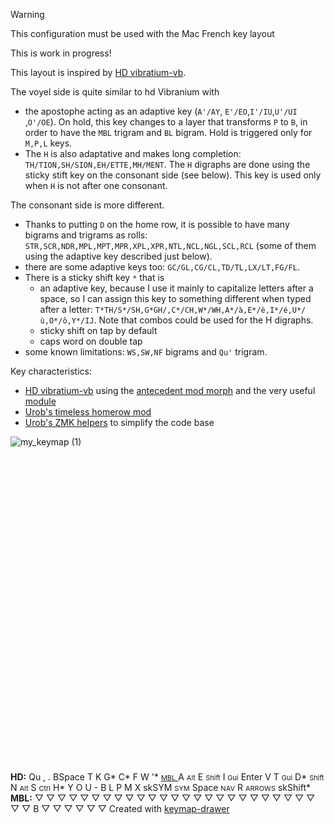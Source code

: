 > [!warning]
> This configuration must be used with the Mac French key layout

This is work in progress!

This layout is inspired by [HD vibratium-vb](https://sites.google.com/alanreiser.com/handsdown/home/hands-down-neu#h.78qav8n932m7). 

The voyel side is quite similar to hd Vibranium with 
- the apostophe acting as an adaptive key (`A'/AY`, `E'/EO`,`I'/IU`,`U'/UI` ,`O'/OE`). On hold, this key changes to a layer that transforms `P` to `B`, in order to have the `MBL` trigram and `BL` bigram. Hold is triggered only for `M,P,L` keys.
- The `H` is also adaptative and makes long completion: `TH/TION,SH/SION,EH/ETTE,MH/MENT`. The `H` digraphs are done using the sticky stift key on the consonant side (see below). This key is used only when `H` is not after one consonant.

The consonant side is more different. 
- Thanks to putting `D` on the home row, it is possible to have many bigrams and trigrams as rolls: `STR,SCR,NDR,MPL,MPT,MPR,XPL,XPR,NTL,NCL,NGL,SCL,RCL` (some of them using the adaptive key described just below).
- there are some adaptive keys too: `GC/GL,CG/CL,TD/TL,LX/LT,FG/FL`.
- There is a sticky shift key `*` that is
  - an adaptive key, because I use it mainly to capitalize letters after a space, so I can assign this key to something different when typed after a letter: `T*TH/S*/SH,G*GH/,C*/CH,W*/WH,A*/à,E*/è,I*/é,U*/ù,O*/ô,Y*/IJ`. Note that combos could be used for the H digraphs. 
  - sticky shift on tap by default
  - caps word on double tap
- some known limitations: `WS,SW,NF` bigrams and `Qu'` trigram.


  
Key characteristics:
- [HD vibratium-vb](https://sites.google.com/alanreiser.com/handsdown/home/hands-down-neu#h.78qav8n932m7) using the [antecedent mod morph](https://github.com/zmkfirmware/zmk/pull/2042) and the very useful [module](https://github.com/ssbb/zmk-antecedent-morph)
- [Urob's timeless homerow mod](https://github.com/urob/zmk-config?tab=readme-ov-file#timeless-homerow-mods)
- [Urob's ZMK helpers](https://github.com/urob/zmk-helpers) to simplify the code base

![my_keymap (1)](https://github.com/user-attachments/assets/6ae52d43-be39-4c22-9d75-c4ee55b9c94a)<svg width="732" height="734" viewBox="0 0 732 734" class="keymap" xmlns="http://www.w3.org/2000/svg" xmlns:xlink="http://www.w3.org/1999/xlink">
<style>/* inherit to force styles through use tags */
svg path {
    fill: inherit;
}

/* font and background color specifications */
svg.keymap {
    font-family: SFMono-Regular,Consolas,Liberation Mono,Menlo,monospace;
    font-size: 14px;
    font-kerning: normal;
    text-rendering: optimizeLegibility;
    fill: #24292e;
}

/* default key styling */
rect.key {
    fill: #f6f8fa;
}

rect.key, rect.combo {
    stroke: #c9cccf;
    stroke-width: 1;
}

/* default key side styling, only used is draw_key_sides is set */
rect.side {
    filter: brightness(90%);
}

/* color accent for combo boxes */
rect.combo, rect.combo-separate {
    fill: #cdf;
}

/* color accent for held keys */
rect.held, rect.combo.held {
    fill: #fdd;
}

/* color accent for ghost (optional) keys */
rect.ghost, rect.combo.ghost {
    stroke-dasharray: 4, 4;
    stroke-width: 2;
}

text {
    text-anchor: middle;
    dominant-baseline: middle;
}

/* styling for layer labels */
text.label {
    font-weight: bold;
    text-anchor: start;
    stroke: white;
    stroke-width: 4;
    paint-order: stroke;
}

/* styling for optional footer */
text.footer {
    text-anchor: end;
    dominant-baseline: auto;
    stroke: white;
    stroke-width: 4;
    paint-order: stroke;
}

/* styling for combo tap, and key hold/shifted label text */
text.combo, text.hold, text.shifted {
    font-size: 11px;
}

text.hold {
    text-anchor: middle;
    dominant-baseline: auto;
}

text.shifted {
    text-anchor: middle;
    dominant-baseline: hanging;
}

text.layer-activator {
    text-decoration: underline;
}

/* styling for hold/shifted label text in combo box */
text.combo.hold, text.combo.shifted {
    font-size: 8px;
}

/* lighter symbol for transparent keys */
text.trans {
    fill: #7b7e81;
}

/* styling for combo dendrons */
path.combo {
    stroke-width: 1;
    stroke: gray;
    fill: none;
}

/* Start Tabler Icons Cleanup */
/* cannot use height/width with glyphs */
.icon-tabler > path {
    fill: inherit;
    stroke: inherit;
    stroke-width: 2;
}
/* hide tabler's default box */
.icon-tabler > path[stroke="none"][fill="none"] {
    visibility: hidden;
}
/* End Tabler Icons Cleanup */

@media (prefers-color-scheme: dark) {
svg.keymap { fill: #d1d6db; }
rect.key { fill: #3f4750; }
rect.key, rect.combo { stroke: #60666c; }
rect.combo, rect.combo-separate { fill: #1f3d7a; }
rect.held, rect.combo.held { fill: #854747; }
text.label, text.footer { stroke: black; }
text.trans { fill: #7e8184; }
path.combo { stroke: #7f7f7f; }

}</style>
<g transform="translate(30, 0)" class="layer-HD">
<text x="0" y="28" class="label" id="HD">HD:</text>
<g transform="translate(0, 56)">
<g transform="translate(28, 81)" class="key keypos-0">
<rect rx="6" ry="6" x="-26" y="-26" width="52" height="52" class="key"/>
<text x="0" y="0" class="key tap">Qu</text>
</g>
<g transform="translate(84, 46)" class="key keypos-1">
<rect rx="6" ry="6" x="-26" y="-26" width="52" height="52" class="key"/>
<text x="0" y="0" class="key tap">,</text>
</g>
<g transform="translate(140, 28)" class="key keypos-2">
<rect rx="6" ry="6" x="-26" y="-26" width="52" height="52" class="key"/>
<text x="0" y="0" class="key tap">.</text>
</g>
<g transform="translate(196, 44)" class="key keypos-3">
<rect rx="6" ry="6" x="-26" y="-26" width="52" height="52" class="key"/>
<text x="0" y="0" class="key tap">BSpace</text>
</g>
<g transform="translate(252, 52)" class="key keypos-4">
<rect rx="6" ry="6" x="-26" y="-26" width="52" height="52" class="key"/>
<text x="0" y="0" class="key tap">T</text>
</g>
<g transform="translate(420, 52)" class="key keypos-5">
<rect rx="6" ry="6" x="-26" y="-26" width="52" height="52" class="key"/>
<text x="0" y="0" class="key tap">K</text>
</g>
<g transform="translate(476, 44)" class="key keypos-6">
<rect rx="6" ry="6" x="-26" y="-26" width="52" height="52" class="key"/>
<text x="0" y="0" class="key tap">G*</text>
</g>
<g transform="translate(532, 28)" class="key keypos-7">
<rect rx="6" ry="6" x="-26" y="-26" width="52" height="52" class="key"/>
<text x="0" y="0" class="key tap">C*</text>
</g>
<g transform="translate(588, 46)" class="key keypos-8">
<rect rx="6" ry="6" x="-26" y="-26" width="52" height="52" class="key"/>
<text x="0" y="0" class="key tap">F</text>
</g>
<g transform="translate(644, 81)" class="key keypos-9">
<rect rx="6" ry="6" x="-26" y="-26" width="52" height="52" class="key"/>
<text x="0" y="0" class="key tap">W</text>
</g>
<g transform="translate(28, 137)" class="key keypos-10">
<rect rx="6" ry="6" x="-26" y="-26" width="52" height="52" class="key"/>
<text x="0" y="0" class="key tap">&#x27;*</text>
<a href="#MBL">
<text x="0" y="24" class="key hold layer-activator">MBL</text>
</a></g>
<g transform="translate(84, 102)" class="key keypos-11">
<rect rx="6" ry="6" x="-26" y="-26" width="52" height="52" class="key"/>
<text x="0" y="0" class="key tap">A</text>
<text x="0" y="24" class="key hold">Alt</text>
</g>
<g transform="translate(140, 84)" class="key keypos-12">
<rect rx="6" ry="6" x="-26" y="-26" width="52" height="52" class="key"/>
<text x="0" y="0" class="key tap">E</text>
<text x="0" y="24" class="key hold">Shift</text>
</g>
<g transform="translate(196, 100)" class="key keypos-13">
<rect rx="6" ry="6" x="-26" y="-26" width="52" height="52" class="key"/>
<text x="0" y="0" class="key tap">I</text>
<text x="0" y="24" class="key hold">Gui</text>
</g>
<g transform="translate(252, 108)" class="key keypos-14">
<rect rx="6" ry="6" x="-26" y="-26" width="52" height="52" class="key"/>
<text x="0" y="0" class="key tap">Enter</text>
</g>
<g transform="translate(420, 108)" class="key keypos-15">
<rect rx="6" ry="6" x="-26" y="-26" width="52" height="52" class="key"/>
<text x="0" y="0" class="key tap">V</text>
</g>
<g transform="translate(476, 100)" class="key keypos-16">
<rect rx="6" ry="6" x="-26" y="-26" width="52" height="52" class="key"/>
<text x="0" y="0" class="key tap">T</text>
<text x="0" y="24" class="key hold">Gui</text>
</g>
<g transform="translate(532, 84)" class="key keypos-17">
<rect rx="6" ry="6" x="-26" y="-26" width="52" height="52" class="key"/>
<text x="0" y="0" class="key tap">D*</text>
<text x="0" y="24" class="key hold">Shift</text>
</g>
<g transform="translate(588, 102)" class="key keypos-18">
<rect rx="6" ry="6" x="-26" y="-26" width="52" height="52" class="key"/>
<text x="0" y="0" class="key tap">N</text>
<text x="0" y="24" class="key hold">Alt</text>
</g>
<g transform="translate(644, 137)" class="key keypos-19">
<rect rx="6" ry="6" x="-26" y="-26" width="52" height="52" class="key"/>
<text x="0" y="0" class="key tap">S</text>
<text x="0" y="24" class="key hold">Ctrl</text>
</g>
<g transform="translate(28, 193)" class="key keypos-20">
<rect rx="6" ry="6" x="-26" y="-26" width="52" height="52" class="key"/>
<text x="0" y="0" class="key tap">H*</text>
</g>
<g transform="translate(84, 158)" class="key keypos-21">
<rect rx="6" ry="6" x="-26" y="-26" width="52" height="52" class="key"/>
<text x="0" y="0" class="key tap">Y</text>
</g>
<g transform="translate(140, 140)" class="key keypos-22">
<rect rx="6" ry="6" x="-26" y="-26" width="52" height="52" class="key"/>
<text x="0" y="0" class="key tap">O</text>
</g>
<g transform="translate(196, 156)" class="key keypos-23">
<rect rx="6" ry="6" x="-26" y="-26" width="52" height="52" class="key"/>
<text x="0" y="0" class="key tap">U</text>
</g>
<g transform="translate(252, 164)" class="key keypos-24">
<rect rx="6" ry="6" x="-26" y="-26" width="52" height="52" class="key"/>
<text x="0" y="0" class="key tap">-</text>
</g>
<g transform="translate(420, 164)" class="key keypos-25">
<rect rx="6" ry="6" x="-26" y="-26" width="52" height="52" class="key"/>
<text x="0" y="0" class="key tap">B</text>
</g>
<g transform="translate(476, 156)" class="key keypos-26">
<rect rx="6" ry="6" x="-26" y="-26" width="52" height="52" class="key"/>
<text x="0" y="0" class="key tap">L</text>
</g>
<g transform="translate(532, 140)" class="key keypos-27">
<rect rx="6" ry="6" x="-26" y="-26" width="52" height="52" class="key"/>
<text x="0" y="0" class="key tap">P</text>
</g>
<g transform="translate(588, 158)" class="key keypos-28">
<rect rx="6" ry="6" x="-26" y="-26" width="52" height="52" class="key"/>
<text x="0" y="0" class="key tap">M</text>
</g>
<g transform="translate(644, 193)" class="key keypos-29">
<rect rx="6" ry="6" x="-26" y="-26" width="52" height="52" class="key"/>
<text x="0" y="0" class="key tap">X</text>
</g>
<g transform="translate(221, 221) rotate(15.0)" class="key keypos-30">
<rect rx="6" ry="6" x="-26" y="-26" width="52" height="52" class="key"/>
<text x="0" y="0" class="key tap">
<tspan x="0" dy="-1.2em">sk</tspan><tspan x="0" dy="1.2em">SYM</tspan>
</text>
<text x="0" y="24" class="key hold">SYM</text>
</g>
<g transform="translate(279, 245) rotate(30.0)" class="key keypos-31">
<rect rx="6" ry="6" x="-26" y="-26" width="52" height="52" class="key"/>
<text x="0" y="0" class="key tap">Space</text>
<text x="0" y="24" class="key hold">NAV</text>
</g>
<g transform="translate(393, 245) rotate(-30.0)" class="key keypos-32">
<rect rx="6" ry="6" x="-26" y="-26" width="52" height="52" class="key"/>
<text x="0" y="0" class="key tap">R</text>
<text x="0" y="24" class="key hold">ARROWS</text>
</g>
<g transform="translate(451, 221) rotate(-15.0)" class="key keypos-33">
<rect rx="6" ry="6" x="-26" y="-26" width="52" height="52" class="key"/>
<text x="0" y="0" class="key tap">
<tspan x="0" dy="-0.6em">sk</tspan><tspan x="0" dy="1.2em">Shift*</tspan>
</text>
</g>
</g>
</g>
<g transform="translate(30, 339)" class="layer-MBL">
<text x="0" y="28" class="label" id="MBL">MBL:</text>
<g transform="translate(0, 56)">
<g transform="translate(28, 81)" class="key trans keypos-0">
<rect rx="6" ry="6" x="-26" y="-26" width="52" height="52" class="key trans"/>
<text x="0" y="0" class="key trans tap">▽</text>
</g>
<g transform="translate(84, 46)" class="key trans keypos-1">
<rect rx="6" ry="6" x="-26" y="-26" width="52" height="52" class="key trans"/>
<text x="0" y="0" class="key trans tap">▽</text>
</g>
<g transform="translate(140, 28)" class="key trans keypos-2">
<rect rx="6" ry="6" x="-26" y="-26" width="52" height="52" class="key trans"/>
<text x="0" y="0" class="key trans tap">▽</text>
</g>
<g transform="translate(196, 44)" class="key trans keypos-3">
<rect rx="6" ry="6" x="-26" y="-26" width="52" height="52" class="key trans"/>
<text x="0" y="0" class="key trans tap">▽</text>
</g>
<g transform="translate(252, 52)" class="key trans keypos-4">
<rect rx="6" ry="6" x="-26" y="-26" width="52" height="52" class="key trans"/>
<text x="0" y="0" class="key trans tap">▽</text>
</g>
<g transform="translate(420, 52)" class="key trans keypos-5">
<rect rx="6" ry="6" x="-26" y="-26" width="52" height="52" class="key trans"/>
<text x="0" y="0" class="key trans tap">▽</text>
</g>
<g transform="translate(476, 44)" class="key trans keypos-6">
<rect rx="6" ry="6" x="-26" y="-26" width="52" height="52" class="key trans"/>
<text x="0" y="0" class="key trans tap">▽</text>
</g>
<g transform="translate(532, 28)" class="key trans keypos-7">
<rect rx="6" ry="6" x="-26" y="-26" width="52" height="52" class="key trans"/>
<text x="0" y="0" class="key trans tap">▽</text>
</g>
<g transform="translate(588, 46)" class="key trans keypos-8">
<rect rx="6" ry="6" x="-26" y="-26" width="52" height="52" class="key trans"/>
<text x="0" y="0" class="key trans tap">▽</text>
</g>
<g transform="translate(644, 81)" class="key trans keypos-9">
<rect rx="6" ry="6" x="-26" y="-26" width="52" height="52" class="key trans"/>
<text x="0" y="0" class="key trans tap">▽</text>
</g>
<g transform="translate(28, 137)" class="key trans keypos-10">
<rect rx="6" ry="6" x="-26" y="-26" width="52" height="52" class="key trans"/>
<text x="0" y="0" class="key trans tap">▽</text>
</g>
<g transform="translate(84, 102)" class="key trans keypos-11">
<rect rx="6" ry="6" x="-26" y="-26" width="52" height="52" class="key trans"/>
<text x="0" y="0" class="key trans tap">▽</text>
</g>
<g transform="translate(140, 84)" class="key trans keypos-12">
<rect rx="6" ry="6" x="-26" y="-26" width="52" height="52" class="key trans"/>
<text x="0" y="0" class="key trans tap">▽</text>
</g>
<g transform="translate(196, 100)" class="key trans keypos-13">
<rect rx="6" ry="6" x="-26" y="-26" width="52" height="52" class="key trans"/>
<text x="0" y="0" class="key trans tap">▽</text>
</g>
<g transform="translate(252, 108)" class="key trans keypos-14">
<rect rx="6" ry="6" x="-26" y="-26" width="52" height="52" class="key trans"/>
<text x="0" y="0" class="key trans tap">▽</text>
</g>
<g transform="translate(420, 108)" class="key trans keypos-15">
<rect rx="6" ry="6" x="-26" y="-26" width="52" height="52" class="key trans"/>
<text x="0" y="0" class="key trans tap">▽</text>
</g>
<g transform="translate(476, 100)" class="key trans keypos-16">
<rect rx="6" ry="6" x="-26" y="-26" width="52" height="52" class="key trans"/>
<text x="0" y="0" class="key trans tap">▽</text>
</g>
<g transform="translate(532, 84)" class="key trans keypos-17">
<rect rx="6" ry="6" x="-26" y="-26" width="52" height="52" class="key trans"/>
<text x="0" y="0" class="key trans tap">▽</text>
</g>
<g transform="translate(588, 102)" class="key trans keypos-18">
<rect rx="6" ry="6" x="-26" y="-26" width="52" height="52" class="key trans"/>
<text x="0" y="0" class="key trans tap">▽</text>
</g>
<g transform="translate(644, 137)" class="key trans keypos-19">
<rect rx="6" ry="6" x="-26" y="-26" width="52" height="52" class="key trans"/>
<text x="0" y="0" class="key trans tap">▽</text>
</g>
<g transform="translate(28, 193)" class="key trans keypos-20">
<rect rx="6" ry="6" x="-26" y="-26" width="52" height="52" class="key trans"/>
<text x="0" y="0" class="key trans tap">▽</text>
</g>
<g transform="translate(84, 158)" class="key trans keypos-21">
<rect rx="6" ry="6" x="-26" y="-26" width="52" height="52" class="key trans"/>
<text x="0" y="0" class="key trans tap">▽</text>
</g>
<g transform="translate(140, 140)" class="key trans keypos-22">
<rect rx="6" ry="6" x="-26" y="-26" width="52" height="52" class="key trans"/>
<text x="0" y="0" class="key trans tap">▽</text>
</g>
<g transform="translate(196, 156)" class="key trans keypos-23">
<rect rx="6" ry="6" x="-26" y="-26" width="52" height="52" class="key trans"/>
<text x="0" y="0" class="key trans tap">▽</text>
</g>
<g transform="translate(252, 164)" class="key trans keypos-24">
<rect rx="6" ry="6" x="-26" y="-26" width="52" height="52" class="key trans"/>
<text x="0" y="0" class="key trans tap">▽</text>
</g>
<g transform="translate(420, 164)" class="key trans keypos-25">
<rect rx="6" ry="6" x="-26" y="-26" width="52" height="52" class="key trans"/>
<text x="0" y="0" class="key trans tap">▽</text>
</g>
<g transform="translate(476, 156)" class="key trans keypos-26">
<rect rx="6" ry="6" x="-26" y="-26" width="52" height="52" class="key trans"/>
<text x="0" y="0" class="key trans tap">▽</text>
</g>
<g transform="translate(532, 140)" class="key keypos-27">
<rect rx="6" ry="6" x="-26" y="-26" width="52" height="52" class="key"/>
<text x="0" y="0" class="key tap">B</text>
</g>
<g transform="translate(588, 158)" class="key trans keypos-28">
<rect rx="6" ry="6" x="-26" y="-26" width="52" height="52" class="key trans"/>
<text x="0" y="0" class="key trans tap">▽</text>
</g>
<g transform="translate(644, 193)" class="key trans keypos-29">
<rect rx="6" ry="6" x="-26" y="-26" width="52" height="52" class="key trans"/>
<text x="0" y="0" class="key trans tap">▽</text>
</g>
<g transform="translate(221, 221) rotate(15.0)" class="key trans keypos-30">
<rect rx="6" ry="6" x="-26" y="-26" width="52" height="52" class="key trans"/>
<text x="0" y="0" class="key trans tap">▽</text>
</g>
<g transform="translate(279, 245) rotate(30.0)" class="key trans keypos-31">
<rect rx="6" ry="6" x="-26" y="-26" width="52" height="52" class="key trans"/>
<text x="0" y="0" class="key trans tap">▽</text>
</g>
<g transform="translate(393, 245) rotate(-30.0)" class="key trans keypos-32">
<rect rx="6" ry="6" x="-26" y="-26" width="52" height="52" class="key trans"/>
<text x="0" y="0" class="key trans tap">▽</text>
</g>
<g transform="translate(451, 221) rotate(-15.0)" class="key trans keypos-33">
<rect rx="6" ry="6" x="-26" y="-26" width="52" height="52" class="key trans"/>
<text x="0" y="0" class="key trans tap">▽</text>
</g>
</g>
</g>
<text x="702.0" y="706.0" class="footer">Created with <a href="https://github.com/caksoylar/keymap-drawer">keymap-drawer</a></text></svg>

